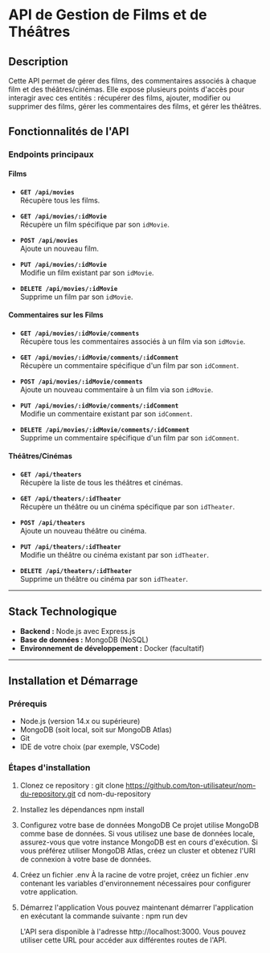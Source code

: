 # API de Gestion de Films et de Théâtres

## Description

Cette API permet de gérer des films, des commentaires associés à chaque film et des théâtres/cinémas. Elle expose plusieurs points d'accès pour interagir avec ces entités : récupérer des films, ajouter, modifier ou supprimer des films, gérer les commentaires des films, et gérer les théâtres.

## Fonctionnalités de l'API

### Endpoints principaux

#### **Films**

- **`GET /api/movies`**  
  Récupère tous les films.  

- **`GET /api/movies/:idMovie`**  
  Récupère un film spécifique par son `idMovie`.  

- **`POST /api/movies`**  
  Ajoute un nouveau film.  

- **`PUT /api/movies/:idMovie`**  
  Modifie un film existant par son `idMovie`.  

- **`DELETE /api/movies/:idMovie`**  
  Supprime un film par son `idMovie`.  

#### **Commentaires sur les Films**

- **`GET /api/movies/:idMovie/comments`**  
  Récupère tous les commentaires associés à un film via son `idMovie`.  

- **`GET /api/movies/:idMovie/comments/:idComment`**  
  Récupère un commentaire spécifique d'un film par son `idComment`.  

- **`POST /api/movies/:idMovie/comments`**  
  Ajoute un nouveau commentaire à un film via son `idMovie`.  

- **`PUT /api/movies/:idMovie/comments/:idComment`**  
  Modifie un commentaire existant par son `idComment`.  

- **`DELETE /api/movies/:idMovie/comments/:idComment`**  
  Supprime un commentaire spécifique d'un film par son `idComment`.  

#### **Théâtres/Cinémas**

- **`GET /api/theaters`**  
  Récupère la liste de tous les théâtres et cinémas.  

- **`GET /api/theaters/:idTheater`**  
  Récupère un théâtre ou un cinéma spécifique par son `idTheater`.  

- **`POST /api/theaters`**  
  Ajoute un nouveau théâtre ou cinéma.  

- **`PUT /api/theaters/:idTheater`**  
  Modifie un théâtre ou cinéma existant par son `idTheater`.  

- **`DELETE /api/theaters/:idTheater`**  
  Supprime un théâtre ou cinéma par son `idTheater`.  

---

## Stack Technologique

- **Backend :** Node.js avec Express.js
- **Base de données :** MongoDB (NoSQL)
- **Environnement de développement :** Docker (facultatif)

---

## Installation et Démarrage

### Prérequis

- Node.js (version 14.x ou supérieure)
- MongoDB (soit local, soit sur MongoDB Atlas)
- Git
- IDE de votre choix (par exemple, VSCode)

### Étapes d'installation

1. Clonez ce repository :
   git clone https://github.com/ton-utilisateur/nom-du-repository.git
   cd nom-du-repository

2. Installez les dépendances
   npm install

3. Configurez votre base de données MongoDB
   Ce projet utilise MongoDB comme base de données. Si vous utilisez une base de données locale, assurez-vous que votre instance MongoDB est en cours d'exécution. Si vous préférez utiliser MongoDB Atlas, créez un cluster et obtenez l'URI de connexion à votre base de données.

4. Créez un fichier .env
   À la racine de votre projet, créez un fichier .env contenant les variables d'environnement nécessaires pour configurer votre application.

5. Démarrez l'application
   Vous pouvez maintenant démarrer l'application en exécutant la commande suivante : npm run dev

   L'API sera disponible à l'adresse http://localhost:3000. Vous pouvez utiliser cette URL pour accéder aux différentes routes de l'API.


